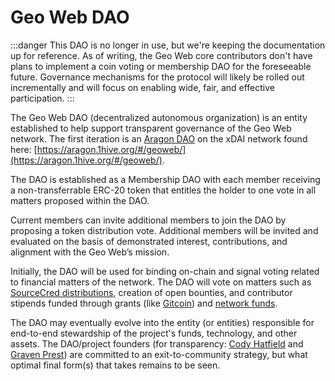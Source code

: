 # Geo Web DAO

:::danger
This DAO is no longer in use, but we're keeping the documentation up for reference. As of writing, the Geo Web core contributors don't have plans to implement a coin voting or membership DAO for the foreseeable future. Governance mechanisms for the protocol will likely be rolled out incrementally and will focus on enabling wide, fair, and effective participation.
:::

The Geo Web DAO (decentralized autonomous organization) is an entity established to help support transparent governance of the Geo Web network. The first iteration is an [Aragon DAO](https://aragon.org/) on the xDAI network found here: [https://aragon.1hive.org/#/geoweb/](https://aragon.1hive.org/#/geoweb/).

The DAO is established as a Membership DAO with each member receiving a non-transferrable ERC-20 token that entitles the holder to one vote in all matters proposed within the DAO.

Current members can invite additional members to join the DAO by proposing a token distribution vote. Additional members will be invited and evaluated on the basis of demonstrated interest, contributions, and alignment with the Geo Web’s mission.

Initially, the DAO will be used for binding on-chain and signal voting related to financial matters of the network. The DAO will vote on matters such as [SourceCred distributions](sourcecred), creation of open bounties, and contributor stipends funded through grants (like [Gitcoin](https://gitcoin.co/grants/1403/the-geo-web)) and [network funds](../concepts/network-funds).&#x20;

The DAO may eventually evolve into the entity (or entities) responsible for end-to-end stewardship of the project's funds, technology, and other assets. The DAO/project founders (for transparency: [Cody Hatfield](https://twitter.com/codynhat) and [Graven Prest](https://twitter.com/GravenPrest)) are committed to an exit-to-community strategy, but what optimal final form(s) that takes remains to be seen.
